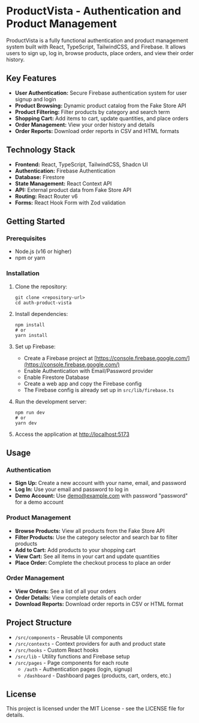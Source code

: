 # ProductVista - Authentication and Product Management

ProductVista is a fully functional authentication and product management system built with React, TypeScript, TailwindCSS, and Firebase. It allows users to sign up, log in, browse products, place orders, and view their order history.

## Key Features

- **User Authentication:** Secure Firebase authentication system for user signup and login
- **Product Browsing:** Dynamic product catalog from the Fake Store API
- **Product Filtering:** Filter products by category and search term
- **Shopping Cart:** Add items to cart, update quantities, and place orders
- **Order Management:** View your order history and details
- **Order Reports:** Download order reports in CSV and HTML formats

## Technology Stack

- **Frontend:** React, TypeScript, TailwindCSS, Shadcn UI
- **Authentication:** Firebase Authentication
- **Database:** Firestore
- **State Management:** React Context API
- **API:** External product data from Fake Store API
- **Routing:** React Router v6
- **Forms:** React Hook Form with Zod validation

## Getting Started

### Prerequisites

- Node.js (v16 or higher)
- npm or yarn

### Installation

1. Clone the repository:

   ```
   git clone <repository-url>
   cd auth-product-vista
   ```

2. Install dependencies:

   ```
   npm install
   # or
   yarn install
   ```

3. Set up Firebase:

   - Create a Firebase project at [https://console.firebase.google.com/](https://console.firebase.google.com/)
   - Enable Authentication with Email/Password provider
   - Enable Firestore Database
   - Create a web app and copy the Firebase config
   - The Firebase config is already set up in `src/lib/firebase.ts`

4. Run the development server:

   ```
   npm run dev
   # or
   yarn dev
   ```

5. Access the application at [http://localhost:5173](http://localhost:5173)

## Usage

### Authentication

- **Sign Up:** Create a new account with your name, email, and password
- **Log In:** Use your email and password to log in
- **Demo Account:** Use demo@example.com with password "password" for a demo account

### Product Management

- **Browse Products:** View all products from the Fake Store API
- **Filter Products:** Use the category selector and search bar to filter products
- **Add to Cart:** Add products to your shopping cart
- **View Cart:** See all items in your cart and update quantities
- **Place Order:** Complete the checkout process to place an order

### Order Management

- **View Orders:** See a list of all your orders
- **Order Details:** View complete details of each order
- **Download Reports:** Download order reports in CSV or HTML format

## Project Structure

- `/src/components` - Reusable UI components
- `/src/contexts` - Context providers for auth and product state
- `/src/hooks` - Custom React hooks
- `/src/lib` - Utility functions and Firebase setup
- `/src/pages` - Page components for each route
  - `/auth` - Authentication pages (login, signup)
  - `/dashboard` - Dashboard pages (products, cart, orders, etc.)

## License

This project is licensed under the MIT License - see the LICENSE file for details.
